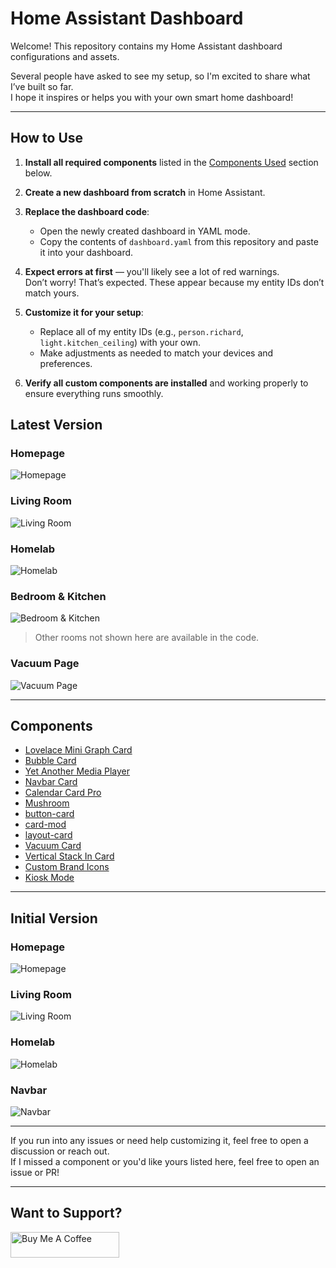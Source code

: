 # Home Assistant Dashboard

Welcome! This repository contains my Home Assistant dashboard configurations and assets.

Several people have asked to see my setup, so I'm excited to share what I’ve built so far.  
I hope it inspires or helps you with your own smart home dashboard!

---

## How to Use

1. **Install all required components** listed in the [Components Used](#components) section below.
2. **Create a new dashboard from scratch** in Home Assistant.
3. **Replace the dashboard code**:
   - Open the newly created dashboard in YAML mode.
   - Copy the contents of `dashboard.yaml` from this repository and paste it into your dashboard.

4. **Expect errors at first** — you'll likely see a lot of red warnings.  
   Don’t worry! That’s expected. These appear because my entity IDs don’t match yours.

5. **Customize it for your setup**:
   - Replace all of my entity IDs (e.g., `person.richard`, `light.kitchen_ceiling`) with your own.
   - Make adjustments as needed to match your devices and preferences.

6. **Verify all custom components are installed** and working properly to ensure everything runs smoothly.


## Latest Version

### Homepage
![Homepage](/assets/v2/Homepage.jpg)

### Living Room
![Living Room](/assets/v2/Livingroom.jpg)

### Homelab
![Homelab](/assets/v2/office.jpg)

### Bedroom & Kitchen
![Bedroom & Kitchen](/assets/v2/BedroomKitchen.jpg)

> Other rooms not shown here are available in the code.

### Vacuum Page
![Vacuum Page](/assets/v2/Vacuum.jpg)

---

##  Components

- [Lovelace Mini Graph Card](https://github.com/kalkih/mini-graph-card)
- [Bubble Card](https://github.com/Clooos/Bubble-Card)
- [Yet Another Media Player](https://github.com/jianyu-li/yet-another-media-player)
- [Navbar Card](https://github.com/joseluis9595/lovelace-navbar-card)
- [Calendar Card Pro](https://github.com/alexpfau/calendar-card-pro)
- [Mushroom](https://github.com/piitaya/lovelace-mushroom)
- [button-card](https://github.com/custom-cards/button-card)
- [card-mod](https://github.com/thomasloven/lovelace-card-mod)
- [layout-card](https://github.com/thomasloven/lovelace-layout-card)
- [Vacuum Card](https://github.com/denysdovhan/vacuum-card)
- [Vertical Stack In Card](https://github.com/ofekashery/vertical-stack-in-card)
- [Custom Brand Icons](https://github.com/elax46/custom-brand-icons)
- [Kiosk Mode](https://github.com/NemesisRE/kiosk-mode)

---

## Initial Version

### Homepage
![Homepage](/assets/v1/Homepage.jpg)

### Living Room
![Living Room](/assets/v1/Livingroom.jpg)

### Homelab
![Homelab](/assets/v1/Homelab.jpg)

### Navbar
![Navbar](/assets/v1/Navbar.jpg)

---

If you run into any issues or need help customizing it, feel free to open a discussion or reach out.  
If I missed a component or you'd like yours listed here, feel free to open an issue or PR!

---

##  Want to Support?

<a href="https://www.buymeacoffee.com/richardbmh" target="_blank">
  <img src="https://cdn.buymeacoffee.com/buttons/default-orange.png" alt="Buy Me A Coffee" height="41" width="174">
</a>
